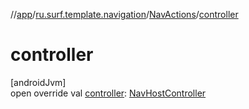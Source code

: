 //[app](../../../index.md)/[ru.surf.template.navigation](../index.md)/[NavActions](index.md)/[controller](controller.md)

# controller

[androidJvm]\
open override val [controller](controller.md): [NavHostController](https://developer.android.com/reference/kotlin/androidx/navigation/NavHostController.html)
